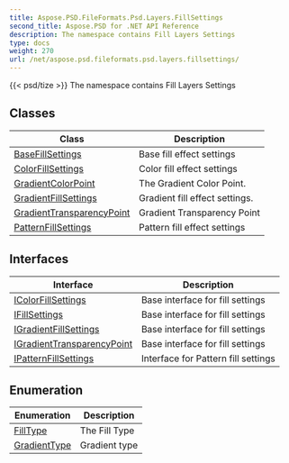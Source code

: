 ```yaml
---
title: Aspose.PSD.FileFormats.Psd.Layers.FillSettings
second_title: Aspose.PSD for .NET API Reference
description: The namespace contains Fill Layers Settings
type: docs
weight: 270
url: /net/aspose.psd.fileformats.psd.layers.fillsettings/
---
```

{{< psd/tize >}}
The namespace contains Fill Layers Settings

## Classes

| Class | Description |
| --- | --- |
| [BaseFillSettings](./basefillsettings/) | Base fill effect settings |
| [ColorFillSettings](./colorfillsettings/) | Color fill effect settings |
| [GradientColorPoint](./gradientcolorpoint/) | The Gradient Color Point. |
| [GradientFillSettings](./gradientfillsettings/) | Gradient fill effect settings. |
| [GradientTransparencyPoint](./gradienttransparencypoint/) | Gradient Transparency Point |
| [PatternFillSettings](./patternfillsettings/) | Pattern fill effect settings |
## Interfaces

| Interface | Description |
| --- | --- |
| [IColorFillSettings](./icolorfillsettings/) | Base interface for fill settings |
| [IFillSettings](./ifillsettings/) | Base interface for fill settings |
| [IGradientFillSettings](./igradientfillsettings/) | Base interface for fill settings |
| [IGradientTransparencyPoint](./igradienttransparencypoint/) | Base interface for fill settings |
| [IPatternFillSettings](./ipatternfillsettings/) | Interface for Pattern fill settings |
## Enumeration

| Enumeration | Description |
| --- | --- |
| [FillType](./filltype/) | The Fill Type |
| [GradientType](./gradienttype/) | Gradient type |


